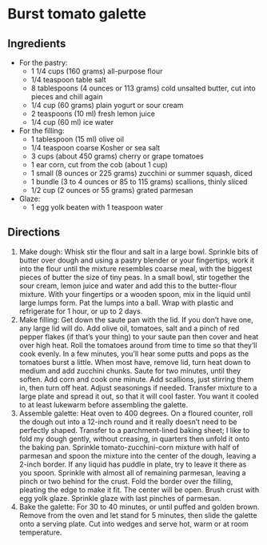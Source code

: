 Burst tomato galette
====================

Ingredients
-----------

- For the pastry:
    - 1 1/4 cups (160 grams) all-purpose flour
    - 1/4 teaspoon table salt
    - 8 tablespoons (4 ounces or 113 grams) cold unsalted butter, cut into pieces and chill again
    - 1/4 cup (60 grams) plain yogurt or sour cream
    - 2 teaspoons (10 ml) fresh lemon juice
    - 1/4 cup (60 ml) ice water
- For the filling:
    - 1 tablespoon (15 ml) olive oil
    - 1/4 teaspoon coarse Kosher or sea salt
    - 3 cups (about 450 grams) cherry or grape tomatoes
    - 1 ear corn, cut from the cob (about 1 cup)
    - 1 small (8 ounces or 225 grams) zucchini or summer squash, diced
    - 1 bundle (3 to 4 ounces or 85 to 115 grams) scallions, thinly sliced
    - 1/2 cup (2 ounces or 55 grams) grated parmesan
- Glaze:
    - 1 egg yolk beaten with 1 teaspoon water

Directions
----------

1. Make dough: Whisk stir the flour and salt in a large bowl. Sprinkle bits of butter over dough and using a pastry blender or your fingertips, work it into the flour until the mixture resembles coarse meal, with the biggest pieces of butter the size of tiny peas. In a small bowl, stir together the sour cream, lemon juice and water and add this to the butter-flour mixture. With your fingertips or a wooden spoon, mix in the liquid until large lumps form. Pat the lumps into a ball. Wrap with plastic and refrigerate for 1 hour, or up to 2 days.
2. Make filling: Get down the saute pan with the lid. If you don’t have one, any large lid will do. Add olive oil, tomatoes, salt and a pinch of red pepper flakes (if that’s your thing) to your saute pan then cover and heat over high heat. Roll the tomatoes around from time to time so that they’ll cook evenly. In a few minutes, you’ll hear some putts and pops as the tomatoes burst a little. When most have, remove lid, turn heat down to medium and add zucchini chunks. Saute for two minutes, until they soften. Add corn and cook one minute. Add scallions, just stirring them in, then turn off heat. Adjust seasonings if needed. Transfer mixture to a large plate and spread it out, so that it will cool faster. You want it cooled to at least lukewarm before assembling the galette.
3. Assemble galette: Heat oven to 400 degrees. On a floured counter, roll the dough out into a 12-inch round and it really doesn’t need to be perfectly shaped. Transfer to a parchment-lined baking sheet; I like to fold my dough gently, without creasing, in quarters then unfold it onto the baking pan. Sprinkle tomato-zucchini-corn mixture with half of parmesan and spoon the mixture into the center of the dough, leaving a 2-inch border. If any liquid has puddle in plate, try to leave it there as you spoon. Sprinkle with almost all of remaining parmesan, leaving a pinch or two behind for the crust. Fold the border over the filling, pleating the edge to make it fit. The center will be open. Brush crust with egg yolk glaze. Sprinkle glaze with last pinches of parmesan.
4. Bake the galette: For 30 to 40 minutes, or until puffed and golden brown. Remove from the oven and let stand for 5 minutes, then slide the galette onto a serving plate. Cut into wedges and serve hot, warm or at room temperature.
